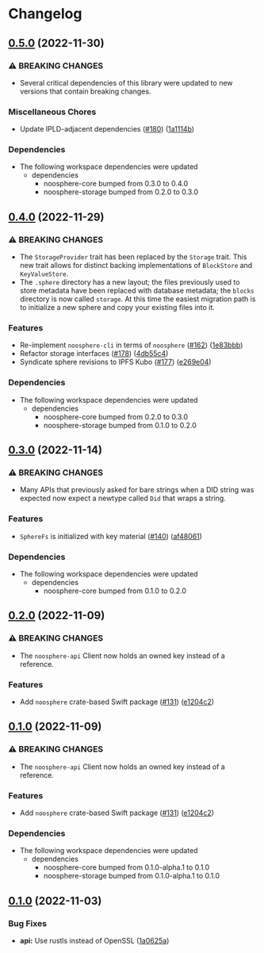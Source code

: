 # Changelog

## [0.5.0](https://github.com/subconsciousnetwork/noosphere/compare/noosphere-api-v0.4.0...noosphere-api-v0.5.0) (2022-11-30)


### ⚠ BREAKING CHANGES

* Several critical dependencies of this library were updated to new versions that contain breaking changes.

### Miscellaneous Chores

* Update IPLD-adjacent dependencies ([#180](https://github.com/subconsciousnetwork/noosphere/issues/180)) ([1a1114b](https://github.com/subconsciousnetwork/noosphere/commit/1a1114b0c6277ea2c0d879e43191e962eb2e462b))


### Dependencies

* The following workspace dependencies were updated
  * dependencies
    * noosphere-core bumped from 0.3.0 to 0.4.0
    * noosphere-storage bumped from 0.2.0 to 0.3.0

## [0.4.0](https://github.com/subconsciousnetwork/noosphere/compare/noosphere-api-v0.3.0...noosphere-api-v0.4.0) (2022-11-29)


### ⚠ BREAKING CHANGES

* The `StorageProvider` trait has been replaced by the `Storage` trait. This new trait allows for distinct backing implementations of `BlockStore` and `KeyValueStore`.
* The `.sphere` directory has a new layout; the files previously used to store metadata have been replaced with database metadata; the `blocks` directory is now called `storage`. At this time the easiest migration path is to initialize a new sphere and copy your existing files into it.

### Features

* Re-implement `noosphere-cli` in terms of `noosphere` ([#162](https://github.com/subconsciousnetwork/noosphere/issues/162)) ([1e83bbb](https://github.com/subconsciousnetwork/noosphere/commit/1e83bbb689642b878f4f6909d7dd4a6df56b29f9))
* Refactor storage interfaces ([#178](https://github.com/subconsciousnetwork/noosphere/issues/178)) ([4db55c4](https://github.com/subconsciousnetwork/noosphere/commit/4db55c4cba56b329a638a4227e7f3247ad8d319c))
* Syndicate sphere revisions to IPFS Kubo ([#177](https://github.com/subconsciousnetwork/noosphere/issues/177)) ([e269e04](https://github.com/subconsciousnetwork/noosphere/commit/e269e0484b73e0f5507406d57a2c06cf849bee3d))


### Dependencies

* The following workspace dependencies were updated
  * dependencies
    * noosphere-core bumped from 0.2.0 to 0.3.0
    * noosphere-storage bumped from 0.1.0 to 0.2.0

## [0.3.0](https://github.com/subconsciousnetwork/noosphere/compare/noosphere-api-v0.2.0...noosphere-api-v0.3.0) (2022-11-14)


### ⚠ BREAKING CHANGES

* Many APIs that previously asked for bare strings when a DID string was expected now expect a newtype called `Did` that wraps a string.

### Features

* `SphereFs` is initialized with key material ([#140](https://github.com/subconsciousnetwork/noosphere/issues/140)) ([af48061](https://github.com/subconsciousnetwork/noosphere/commit/af4806114ca8f7703e0a888c7f369a4a4ed69c00))


### Dependencies

* The following workspace dependencies were updated
  * dependencies
    * noosphere-core bumped from 0.1.0 to 0.2.0

## [0.2.0](https://github.com/subconsciousnetwork/noosphere/compare/noosphere-api-v0.1.0...noosphere-api-v0.2.0) (2022-11-09)


### ⚠ BREAKING CHANGES

* The `noosphere-api` Client now holds an owned key instead of a reference.

### Features

* Add `noosphere` crate-based Swift package ([#131](https://github.com/subconsciousnetwork/noosphere/issues/131)) ([e1204c2](https://github.com/subconsciousnetwork/noosphere/commit/e1204c2a5822c3c0dbb7e61bbacffb2c1f49d8d8))

## [0.1.0](https://github.com/subconsciousnetwork/noosphere/compare/noosphere-api-v0.1.0...noosphere-api-v0.1.0) (2022-11-09)


### ⚠ BREAKING CHANGES

* The `noosphere-api` Client now holds an owned key instead of a reference.

### Features

* Add `noosphere` crate-based Swift package ([#131](https://github.com/subconsciousnetwork/noosphere/issues/131)) ([e1204c2](https://github.com/subconsciousnetwork/noosphere/commit/e1204c2a5822c3c0dbb7e61bbacffb2c1f49d8d8))


### Dependencies

* The following workspace dependencies were updated
  * dependencies
    * noosphere-core bumped from 0.1.0-alpha.1 to 0.1.0
    * noosphere-storage bumped from 0.1.0-alpha.1 to 0.1.0

## [0.1.0](https://github.com/subconsciousnetwork/noosphere/compare/noosphere-api-v0.1.0-alpha.1...noosphere-api-v0.1.0) (2022-11-03)


### Bug Fixes

* **api:** Use rustls instead of OpenSSL ([1a0625a](https://github.com/subconsciousnetwork/noosphere/commit/1a0625ad79330d35ca137361297318bdbf29137e))
